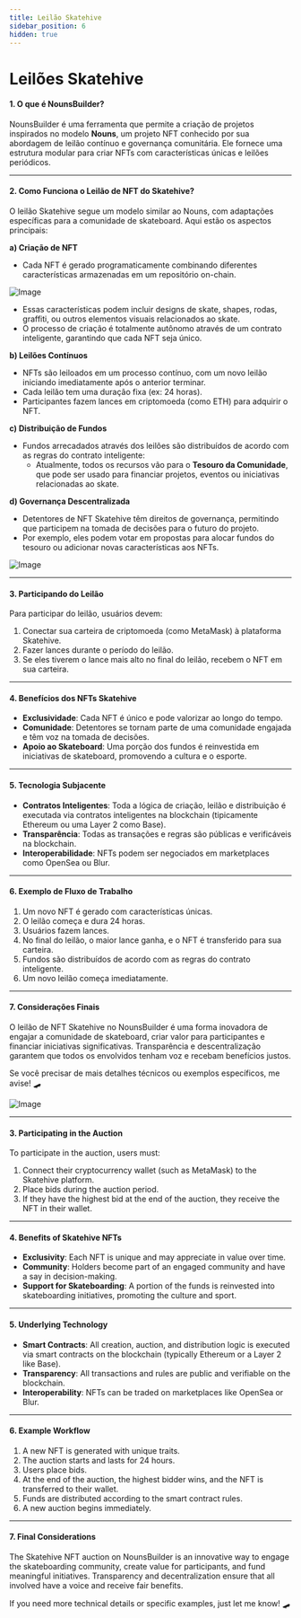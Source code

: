 ```yaml
---
title: Leilão Skatehive
sidebar_position: 6
hidden: true
---
```


# Leilões Skatehive

#### **1. O que é NounsBuilder?**

NounsBuilder é uma ferramenta que permite a criação de projetos inspirados no modelo **Nouns**, um projeto NFT conhecido por sua abordagem de leilão contínuo e governança comunitária. Ele fornece uma estrutura modular para criar NFTs com características únicas e leilões periódicos.

---

#### **2. Como Funciona o Leilão de NFT do Skatehive?**

O leilão Skatehive segue um modelo similar ao Nouns, com adaptações específicas para a comunidade de skateboard. Aqui estão os aspectos principais:

**a) Criação de NFT**

- Cada NFT é gerado programaticamente combinando diferentes características armazenadas em um repositório on-chain.

![Image](https://ipfs.skatehive.app/ipfs/QmXxhcDdcMewU7MBACAv3WHhaWGGFjrrngt5gaLs3Ff8jt)

- Essas características podem incluir designs de skate, shapes, rodas, graffiti, ou outros elementos visuais relacionados ao skate.
- O processo de criação é totalmente autônomo através de um contrato inteligente, garantindo que cada NFT seja único.

**b) Leilões Contínuos**

- NFTs são leiloados em um processo contínuo, com um novo leilão iniciando imediatamente após o anterior terminar.
- Cada leilão tem uma duração fixa (ex: 24 horas).
- Participantes fazem lances em criptomoeda (como ETH) para adquirir o NFT.

**c) Distribuição de Fundos**

- Fundos arrecadados através dos leilões são distribuídos de acordo com as regras do contrato inteligente:
  - Atualmente, todos os recursos vão para o **Tesouro da Comunidade**, que pode ser usado para financiar projetos, eventos ou iniciativas relacionadas ao skate.

**d) Governança Descentralizada**

- Detentores de NFT Skatehive têm direitos de governança, permitindo que participem na tomada de decisões para o futuro do projeto.
- Por exemplo, eles podem votar em propostas para alocar fundos do tesouro ou adicionar novas características aos NFTs.

![Image](https://ipfs.skatehive.app/ipfs/Qme3d63w91sR6uMGCbJSdjQU3sKhNJ9gYj9fwP1WUAZGto)

---

#### **3. Participando do Leilão**

Para participar do leilão, usuários devem:

1. Conectar sua carteira de criptomoeda (como MetaMask) à plataforma Skatehive.
2. Fazer lances durante o período do leilão.
3. Se eles tiverem o lance mais alto no final do leilão, recebem o NFT em sua carteira.

---

#### **4. Benefícios dos NFTs Skatehive**

- **Exclusividade**: Cada NFT é único e pode valorizar ao longo do tempo.
- **Comunidade**: Detentores se tornam parte de uma comunidade engajada e têm voz na tomada de decisões.
- **Apoio ao Skateboard**: Uma porção dos fundos é reinvestida em iniciativas de skateboard, promovendo a cultura e o esporte.

---

#### **5. Tecnologia Subjacente**

- **Contratos Inteligentes**: Toda a lógica de criação, leilão e distribuição é executada via contratos inteligentes na blockchain (tipicamente Ethereum ou uma Layer 2 como Base).
- **Transparência**: Todas as transações e regras são públicas e verificáveis na blockchain.
- **Interoperabilidade**: NFTs podem ser negociados em marketplaces como OpenSea ou Blur.

---

#### **6. Exemplo de Fluxo de Trabalho**

1. Um novo NFT é gerado com características únicas.
2. O leilão começa e dura 24 horas.
3. Usuários fazem lances.
4. No final do leilão, o maior lance ganha, e o NFT é transferido para sua carteira.
5. Fundos são distribuídos de acordo com as regras do contrato inteligente.
6. Um novo leilão começa imediatamente.

---

#### **7. Considerações Finais**

O leilão de NFT Skatehive no NounsBuilder é uma forma inovadora de engajar a comunidade de skateboard, criar valor para participantes e financiar iniciativas significativas. Transparência e descentralização garantem que todos os envolvidos tenham voz e recebam benefícios justos.

Se você precisar de mais detalhes técnicos ou exemplos específicos, me avise! 🛹

![Image](https://ipfs.skatehive.app/ipfs/Qme3d63w91sR6uMGCbJSdjQU3sKhNJ9gYj9fwP1WUAZGto)

---

#### **3. Participating in the Auction**

To participate in the auction, users must:

1. Connect their cryptocurrency wallet (such as MetaMask) to the Skatehive platform.
2. Place bids during the auction period.
3. If they have the highest bid at the end of the auction, they receive the NFT in their wallet.

---

#### **4. Benefits of Skatehive NFTs**

- **Exclusivity**: Each NFT is unique and may appreciate in value over time.
- **Community**: Holders become part of an engaged community and have a say in decision-making.
- **Support for Skateboarding**: A portion of the funds is reinvested into skateboarding initiatives, promoting the culture and sport.

---

#### **5. Underlying Technology**

- **Smart Contracts**: All creation, auction, and distribution logic is executed via smart contracts on the blockchain (typically Ethereum or a Layer 2 like Base).
- **Transparency**: All transactions and rules are public and verifiable on the blockchain.
- **Interoperability**: NFTs can be traded on marketplaces like OpenSea or Blur.

---

#### **6. Example Workflow**

1. A new NFT is generated with unique traits.
2. The auction starts and lasts for 24 hours.
3. Users place bids.
4. At the end of the auction, the highest bidder wins, and the NFT is transferred to their wallet.
5. Funds are distributed according to the smart contract rules.
6. A new auction begins immediately.

---

#### **7. Final Considerations**

The Skatehive NFT auction on NounsBuilder is an innovative way to engage the skateboarding community, create value for participants, and fund meaningful initiatives. Transparency and decentralization ensure that all involved have a voice and receive fair benefits.

If you need more technical details or specific examples, just let me know! 🛹
